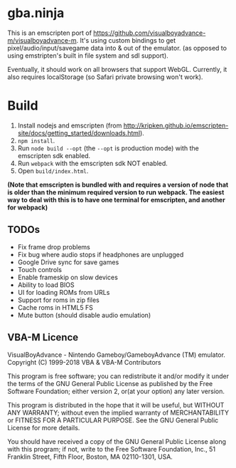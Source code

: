 # gba.ninja

This is an emscripten port of https://github.com/visualboyadvance-m/visualboyadvance-m. It's using custom bindings to get pixel/audio/input/savegame data into & out of the emulator. (as opposed to using emstripten's built in file system and sdl support).

Eventually, it should work on all browsers that support WebGL. Currently, it also requires localStorage
(so Safari private browsing won't work).

# Build

1. Install nodejs and emscripten (from http://kripken.github.io/emscripten-site/docs/getting_started/downloads.html).
2. `npm install`.
3. Run `node build --opt` (the `--opt` is production mode) with the emscripten sdk enabled.
4. Run `webpack` with the emscripten sdk NOT enabled.
5. Open `build/index.html`.

**(Note that emscripten is bundled with and requires a version of node that is older than the minimum required version to run webpack. The easiest way to deal with this is to have one terminal for emscripten, and another for webpack)**

## TODOs
 * Fix frame drop problems
 * Fix bug where audio stops if headphones are unplugged
 * Google Drive sync for save games
 * Touch controls
 * Enable frameskip on slow devices
 * Ability to load BIOS
 * UI for loading ROMs from URLs
 * Support for roms in zip files
 * Cache roms in HTML5 FS
 * Mute button (should disable audio emulation)


## VBA-M Licence
VisualBoyAdvance - Nintendo Gameboy/GameboyAdvance (TM) emulator.
Copyright (C) 1999-2018 VBA & VBA-M Contributors 

This program is free software; you can redistribute it and/or modify
it under the terms of the GNU General Public License as published by
the Free Software Foundation; either version 2, or(at your option)
any later version.

This program is distributed in the hope that it will be useful,
but WITHOUT ANY WARRANTY; without even the implied warranty of
MERCHANTABILITY or FITNESS FOR A PARTICULAR PURPOSE.  See the
GNU General Public License for more details.

You should have received a copy of the GNU General Public License
along with this program; if not, write to the Free Software Foundation,
Inc., 51 Franklin Street, Fifth Floor, Boston, MA  02110-1301, USA.


